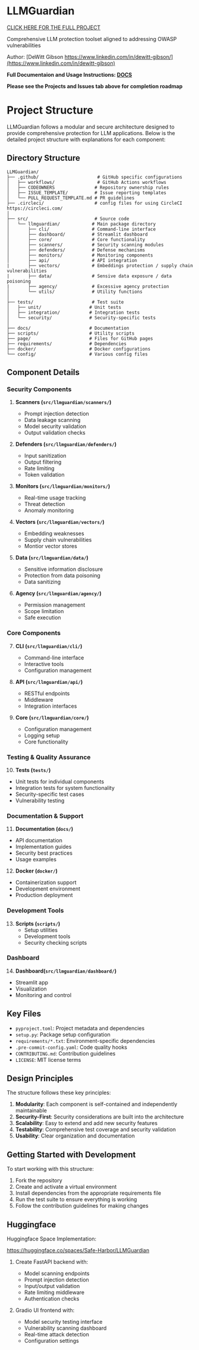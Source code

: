 # LLMGuardian

[CLICK HERE FOR THE FULL PROJECT](https://github.com/Finoptimize/LLMGuardian)

Comprehensive LLM protection toolset aligned to addressing OWASP vulnerabilities

Author: [DeWitt Gibson https://www.linkedin.com/in/dewitt-gibson/](https://www.linkedin.com/in/dewitt-gibson)

**Full Documentaion and Usage Instructions: [DOCS](docs/README.md)**

**Please see the Projects and Issues tab above for completion roadmap**

# Project Structure

LLMGuardian follows a modular and secure architecture designed to provide comprehensive protection for LLM applications. Below is the detailed project structure with explanations for each component:

## Directory Structure

```
LLMGuardian/
├── .github/                      # GitHub specific configurations
│   ├── workflows/                # GitHub Actions workflows
│   ├── CODEOWNERS               # Repository ownership rules
│   ├── ISSUE_TEMPLATE/          # Issue reporting templates
│   └── PULL_REQUEST_TEMPLATE.md # PR guidelines
├── .circleci/                   # config files for using CircleCI https://circleci.com/ 
│
├── src/                         # Source code
│   └── llmguardian/            # Main package directory
│       ├── cli/                # Command-line interface
│       ├── dashboard/          # Streamlit dashboard
│       ├── core/               # Core functionality
│       ├── scanners/           # Security scanning modules
│       ├── defenders/          # Defense mechanisms
│       ├── monitors/           # Monitoring components
│       ├── api/                # API integration
|       ├── vectors/            # Embeddings protection / supply chain vulnerabilities
|       ├── data/               # Sensive data exposure / data poisoning
|       ├── agency/             # Excessive agency protection
│       └── utils/              # Utility functions
│
├── tests/                      # Test suite
│   ├── unit/                  # Unit tests
│   ├── integration/           # Integration tests
│   └── security/              # Security-specific tests
│
├── docs/                      # Documentation
├── scripts/                   # Utility scripts
├── page/                      # Files for GitHub pages
├── requirements/              # Dependencies
├── docker/                    # Docker configurations
└── config/                    # Various config files
```

## Component Details

### Security Components

1. **Scanners (`src/llmguardian/scanners/`)**
   - Prompt injection detection
   - Data leakage scanning
   - Model security validation
   - Output validation checks

2. **Defenders (`src/llmguardian/defenders/`)**
   - Input sanitization
   - Output filtering
   - Rate limiting
   - Token validation

3. **Monitors (`src/llmguardian/monitors/`)**
   - Real-time usage tracking
   - Threat detection
   - Anomaly monitoring

4. **Vectors (`src/llmguardian/vectors/`)**
   - Embedding weaknesses
   - Supply chain vulnerabilities
   - Montior vector stores

5. **Data (`src/llmguardian/data/`)**
   - Sensitive information disclosure
   - Protection from data poisoning
   - Data sanitizing

6. **Agency (`src/llmguardian/agency/`)**
   - Permission management
   - Scope limitation
   - Safe execution

### Core Components

7. **CLI (`src/llmguardian/cli/`)**
   - Command-line interface
   - Interactive tools
   - Configuration management

8. **API (`src/llmguardian/api/`)**
   - RESTful endpoints
   - Middleware
   - Integration interfaces

9. **Core (`src/llmguardian/core/`)**
   - Configuration management
   - Logging setup
   - Core functionality
  
### Testing & Quality Assurance

10. **Tests (`tests/`)**
   - Unit tests for individual components
   - Integration tests for system functionality
   - Security-specific test cases
   - Vulnerability testing

### Documentation & Support

11. **Documentation (`docs/`)**
   - API documentation
   - Implementation guides
   - Security best practices
   - Usage examples

12. **Docker (`docker/`)**
   - Containerization support
   - Development environment
   - Production deployment

### Development Tools

13. **Scripts (`scripts/`)**
    - Setup utilities
    - Development tools
    - Security checking scripts

### Dashboard

14. **Dashboard(`src/llmguardian/dashboard/`)**
   - Streamlit app
   - Visualization 
   - Monitoring and control

## Key Files

- `pyproject.toml`: Project metadata and dependencies
- `setup.py`: Package setup configuration
- `requirements/*.txt`: Environment-specific dependencies
- `.pre-commit-config.yaml`: Code quality hooks
- `CONTRIBUTING.md`: Contribution guidelines
- `LICENSE`: MIT license terms

## Design Principles

The structure follows these key principles:

1. **Modularity**: Each component is self-contained and independently maintainable
2. **Security-First**: Security considerations are built into the architecture
3. **Scalability**: Easy to extend and add new security features
4. **Testability**: Comprehensive test coverage and security validation
5. **Usability**: Clear organization and documentation

## Getting Started with Development

To start working with this structure:

1. Fork the repository
2. Create and activate a virtual environment
3. Install dependencies from the appropriate requirements file
4. Run the test suite to ensure everything is working
5. Follow the contribution guidelines for making changes

## Huggingface

Huggingface Space Implementation:

https://huggingface.co/spaces/Safe-Harbor/LLMGuardian

1. Create FastAPI backend with:

   - Model scanning endpoints
   - Prompt injection detection
   - Input/output validation
   - Rate limiting middleware
   - Authentication checks


2. Gradio UI frontend with:

   - Model security testing interface
   - Vulnerability scanning dashboard
   - Real-time attack detection
   - Configuration settings